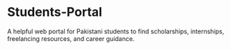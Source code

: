 # Students-Portal
A helpful web portal for Pakistani students to find scholarships, internships, freelancing resources, and career guidance.
